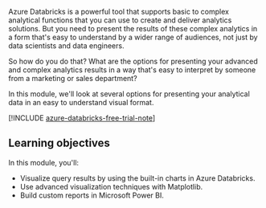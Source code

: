 Azure Databricks is a powerful tool that supports basic to complex analytical functions that you can use to create and deliver analytics solutions. But you need to present the results of these complex analytics in a form that's easy to understand by a wider range of audiences, not just by data scientists and data engineers. 

So how do you do that? What are the options for presenting your advanced and complex analytics results in a way that's easy to interpret by someone from a marketing or sales department?

In this module, we'll look at several options for presenting your analytical data in an easy to understand visual format.

[!INCLUDE [azure-databricks-free-trial-note](../../../includes/azure-databricks-free-trial-note.md)]

## Learning objectives

In this module, you'll:

- Visualize query results by using the built-in charts in Azure Databricks.
- Use advanced visualization techniques with Matplotlib.
- Build custom reports in Microsoft Power BI.